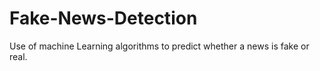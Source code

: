 # Fake-News-Detection
Use of machine Learning algorithms to predict whether a news is fake or real.
